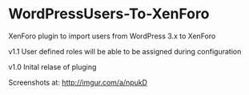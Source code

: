 WordPressUsers-To-XenForo
=========================

XenForo plugin to import users from WordPress 3.x to XenForo

v1.1
User defined roles will be able to be assigned during configuration

v1.0
Inital relase of pluging

Screenshots at: http://imgur.com/a/npukD
